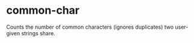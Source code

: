 # common-char
Counts the number of common characters (ignores duplicates) two user-given strings share.
